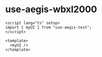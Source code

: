 # use-aegis-wbxl2000

```vue
<script lang="ts" setup>
import { myUI } from "use-aegis-test";
</script>
  
<template>
  <myUI />
</template>
```
